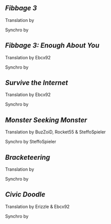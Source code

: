 ***Fibbage 3***
-
Translation by

Synchro by

***Fibbage 3: Enough About You***
-
Translation by Ebcx92

Synchro by

***Survive the Internet***
-
Translation by Ebcx92

Synchro by

***Monster Seeking Monster***
-
Translation by BuzZoiD, Rocket55 & SteffoSpieler

Synchro by SteffoSpieler

***Bracketeering***
-
Translation by

Synchro by

***Civic Doodle***
-
Translation by Erizzle & Ebcx92

Synchro by
